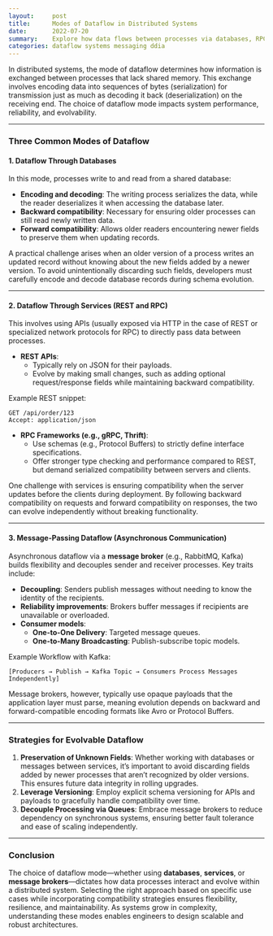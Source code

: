 ```yaml
---
layout:     post    
title:      Modes of Dataflow in Distributed Systems    
date:       2022-07-20   
summary:    Explore how data flows between processes via databases, RPC services, and asynchronous message brokers, emphasizing compatibility and flexibility.    
categories: dataflow systems messaging ddia
---
```


In distributed systems, the mode of dataflow determines how information is exchanged between processes that lack shared memory. This exchange involves encoding data into sequences of bytes (serialization) for transmission just as much as decoding it back (deserialization) on the receiving end. The choice of dataflow mode impacts system performance, reliability, and evolvability.
   
---  

### **Three Common Modes of Dataflow**

#### 1. **Dataflow Through Databases**

In this mode, processes write to and read from a shared database:
- **Encoding and decoding**: The writing process serializes the data, while the reader deserializes it when accessing the database later.
- **Backward compatibility**: Necessary for ensuring older processes can still read newly written data.
- **Forward compatibility**: Allows older readers encountering newer fields to preserve them when updating records.

A practical challenge arises when an older version of a process writes an updated record without knowing about the new fields added by a newer version. To avoid unintentionally discarding such fields, developers must carefully encode and decode database records during schema evolution.
   
---  

#### 2. **Dataflow Through Services (REST and RPC)**

This involves using APIs (usually exposed via HTTP in the case of REST or specialized network protocols for RPC) to directly pass data between processes.
- **REST APIs**:
    - Typically rely on JSON for their payloads.
    - Evolve by making small changes, such as adding optional request/response fields while maintaining backward compatibility.

Example REST snippet:
```http  
GET /api/order/123  
Accept: application/json  
```  

- **RPC Frameworks (e.g., gRPC, Thrift)**:
    - Use schemas (e.g., Protocol Buffers) to strictly define interface specifications.
    - Offer stronger type checking and performance compared to REST, but demand serialized compatibility between servers and clients.

One challenge with services is ensuring compatibility when the server updates before the clients during deployment. By following backward compatibility on requests and forward compatibility on responses, the two can evolve independently without breaking functionality.
   
---  

#### 3. **Message-Passing Dataflow (Asynchronous Communication)**

Asynchronous dataflow via a **message broker** (e.g., RabbitMQ, Kafka) builds flexibility and decouples sender and receiver processes. Key traits include:
- **Decoupling**: Senders publish messages without needing to know the identity of the recipients.
- **Reliability improvements**: Brokers buffer messages if recipients are unavailable or overloaded.
- **Consumer models**:
    - **One-to-One Delivery**: Targeted message queues.
    - **One-to-Many Broadcasting**: Publish-subscribe topic models.

Example Workflow with Kafka:
```plaintext  
[Producers → Publish → Kafka Topic → Consumers Process Messages Independently]  
```  

Message brokers, however, typically use opaque payloads that the application layer must parse, meaning evolution depends on backward and forward-compatible encoding formats like Avro or Protocol Buffers.
   
---  

### **Strategies for Evolvable Dataflow**

1. **Preservation of Unknown Fields**: Whether working with databases or messages between services, it’s important to avoid discarding fields added by newer processes that aren’t recognized by older versions. This ensures future data integrity in rolling upgrades.
2. **Leverage Versioning**: Employ explicit schema versioning for APIs and payloads to gracefully handle compatibility over time.
3. **Decouple Processing via Queues**: Embrace message brokers to reduce dependency on synchronous systems, ensuring better fault tolerance and ease of scaling independently.

---  

### **Conclusion**

The choice of dataflow mode—whether using **databases**, **services**, or **message brokers**—dictates how data processes interact and evolve within a distributed system. Selecting the right approach based on specific use cases while incorporating compatibility strategies ensures flexibility, resilience, and maintainability. As systems grow in complexity, understanding these modes enables engineers to design scalable and robust architectures.  